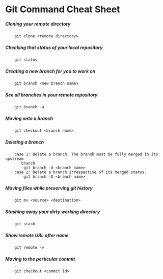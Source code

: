 # Git Command Cheat Sheet

##### Cloning your remote directory
		git clone <remote directory>

##### Checking that status of your local repository
		git status

##### Creating a new branch for you to work on
		git branch <new branch name>

##### See all branches in your remote repository
		git branch -a

##### Moving onto a branch
		
		git checkout <branch name>

##### Deleting a branch
		case 1: Delete a branch. The branch must be fully merged in its upstream
           branch
			git branch -d <branch name>
		case 2: Delete a branch irrespective of its merged status.
			git branch -D <branch name>			

##### Moving files while preserving git history
		git mv <source> <destination>

##### Stashing away your dirty working directory
		git stash

##### Show remote URL after name
		git remote -v 
##### Moving to the perticular commit
		git checkout <commit id>

